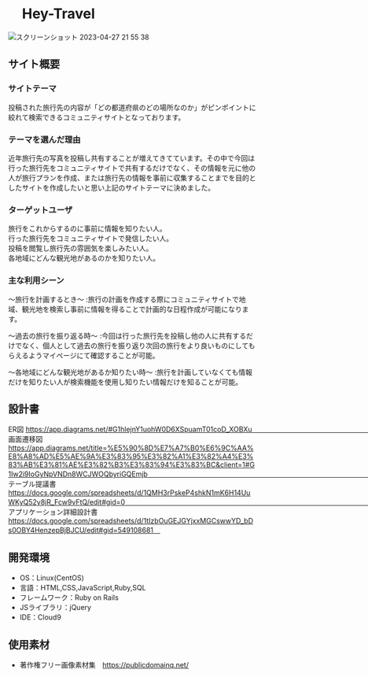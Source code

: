 # 　Hey-Travel
![スクリーンショット 2023-04-27 21 55 38](https://user-images.githubusercontent.com/123183278/234868382-c2d75bd4-21ac-4a81-8787-bfb13b430d31.png)


## サイト概要

### サイトテーマ
投稿された旅行先の内容が「どの都道府県のどの場所なのか」がピンポイントに絞れて検索できるコミュニティサイトとなっております。


### テーマを選んだ理由
近年旅行先の写真を投稿し共有することが増えてきてています。その中で今回は行った旅行先をコミュニティサイトで共有するだけでなく、その情報を元に他の人が旅行プランを作成、または旅行先の情報を事前に収集することまでを目的としたサイトを作成したいと思い上記のサイトテーマに決めました。


### ターゲットユーザ
旅行をこれからするのに事前に情報を知りたい人。　　　　　　　　　　　　　　　　　　　　　　　　　　　　　　　　　　　　　　　　　　　　　　　　　　　　　　　　　　　　　　　　　　　　　　　　　　　　　　　　　　　　　　　　　　　　　　　　　　　　　　　　　　　
行った旅行先をコミュニティサイトで発信したい人。　　　　　　　　　　　　　　　　　　　　　　　　　　　　　　　　　　　　　　　　　　　　　　　　　　　　　　　　　　　　　　　　　　　　　　　　　　　　　　　　　　　　　　　　　　　　　　　　　　　　　　　　　　　　　　　　　　　　　　　　　　　　　　　　　　　　　　
投稿を閲覧し旅行先の雰囲気を楽しみたい人。　　　　　　　　　　　　　　　　　　　　　　　　　　　　　　　　　　　　　　　　　　　　　　　　　　　　　　　　　　　　　　　　　　　　　　　　　　　　　　　　　　　　　　　　　　　　　　　　　　　　　　　　　　　　　　　　　　　　　　　　　　　　　　　　　　　　　　　　　　　　
各地域にどんな観光地があるのかを知りたい人。


### 主な利用シーン
〜旅行を計画するとき〜 :旅行の計画を作成する際にコミュニティサイトで地域、観光地を検索し事前に情報を得ることで計画的な日程作成が可能になります。

〜過去の旅行を振り返る時〜 :今回は行った旅行先を投稿し他の人に共有するだけでなく、個人として過去の旅行を振り返り次回の旅行をより良いものにしてもらえるようマイページにて確認することが可能。

〜各地域にどんな観光地があるか知りたい時〜 :旅行を計画していなくても情報だけを知りたい人が検索機能を使用し知りたい情報だけを知ることが可能。

## 設計書
ER図 https://app.diagrams.net/#G1hlejnY1uohW0D6XSpuamT01coD_XOBXu　　　　　　　　　　　　　　　　　　　　　　　　　　　　　　　　　　　　　　　　　　　　　　　　　　　　　　　　　　　　　　　　　　　　　　　　　　　　　　　　　　　　　　　　　　　　　　　　　　　　　　　　　　　　　　　　　　　　　　　　　　　　　　　　　　
画面遷移図 https://app.diagrams.net/title=%E5%90%8D%E7%A7%B0%E6%9C%AA%E8%A8%AD%E5%AE%9A%E3%83%95%E3%82%A1%E3%82%A4%E3%83%AB%E3%81%AE%E3%82%B3%E3%83%94%E3%83%BC&client=1#G1Iw2i9IoGyNpVNDn8WCJWOQbyriGQEmjb　　　　　　　　　　　　　　　　　　　　　　　　　　　　　　　　　　　　　　　　　　　　　　　　　　　　　　　　　　　　　　　　　　　　　　　　　　　　　　　　　　　　　　　　　　　　　　　　　　　　　　　　　　　　　　　　　　　　　　　　　　　　　　　　　　　　　　　　　　　　　　　　　
テーブル提議書 https://docs.google.com/spreadsheets/d/1QMH3rPskeP4shkN1mK6H14UuWKyQ52y8jR_Fcw9vFtQ/edit#gid=0　　　　　　　　　　　　　　　　　　　　　　　　　　　　　　　　　　　　　　　　　　　　　
アプリケーション詳細設計書 https://docs.google.com/spreadsheets/d/1tIzbOuGEJGYjxxMGCswwYD_bDs0OBY4HenzepBjBJCU/edit#gid=549108681　

## 開発環境 
-  OS：Linux(CentOS)
- 言語：HTML,CSS,JavaScript,Ruby,SQL
- フレームワーク：Ruby on Rails
- JSライブラリ：jQuery
- IDE：Cloud9

## 使用素材
- 著作権フリー画像素材集　https://publicdomainq.net/


